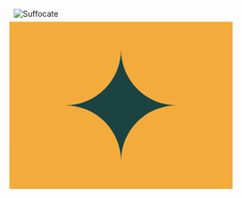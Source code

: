 ![Suffocate](https://cssbattle.dev/targets/29.png)

<div class="base">
  <div class="sqr"></div>
  <div>
    <div class="crcl"></div>
    <div class="crcl"></div>
  </div>
  <div>
    <div class="crcl"></div>
    <div class="crcl"></div>
  </div>
</div>
<style>
  .base {
    width: 400px;
    height: 300px;
    display:flex;
    justify-content:center;
    align-items:center;
    transform: translate(-8px, -8px);
    background: #F3AC3C;
    overflow:hidden;
  }
  .crcl {
    width:200px;
    height:200px;
    border-radius: 50%;
    background:#F3AC3C;
  }
  .sqr {
    z-index: -1;
    position: absolute;
    width:200px;
    height:200px;
    background:#1A4341;
  }
</style>